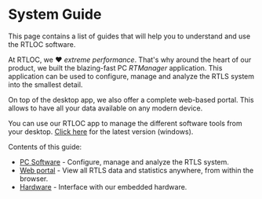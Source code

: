 # System Guide
This page contains a list of guides that will help you to understand and use the RTLOC software.

At RTLOC, we :heart: _extreme performance_. That's why around the heart of our product, we built the blazing-fast PC *RTManager* application. This application can be used to configure, manage and analyze the RTLS system into the smallest detail.

On top of the desktop app, we also offer a complete web-based portal. This allows to have all your data available on any modern device.

You can use our RTLOC app to manage the different software tools from your desktop. <a href="https://cloud.rtloc.com/download">Click here</a> for the latest version (windows).

Contents of this guide:

* [PC Software](/manager/) - Configure, manage and analyze the RTLS system.
* [Web portal](/web/) - View all RTLS data and statistics anywhere, from within the browser.
* [Hardware](/embedded/) - Interface with our embedded hardware.


<!-- > :hammer: Work in progress! Elaborate documentation **COMING SOON** -->